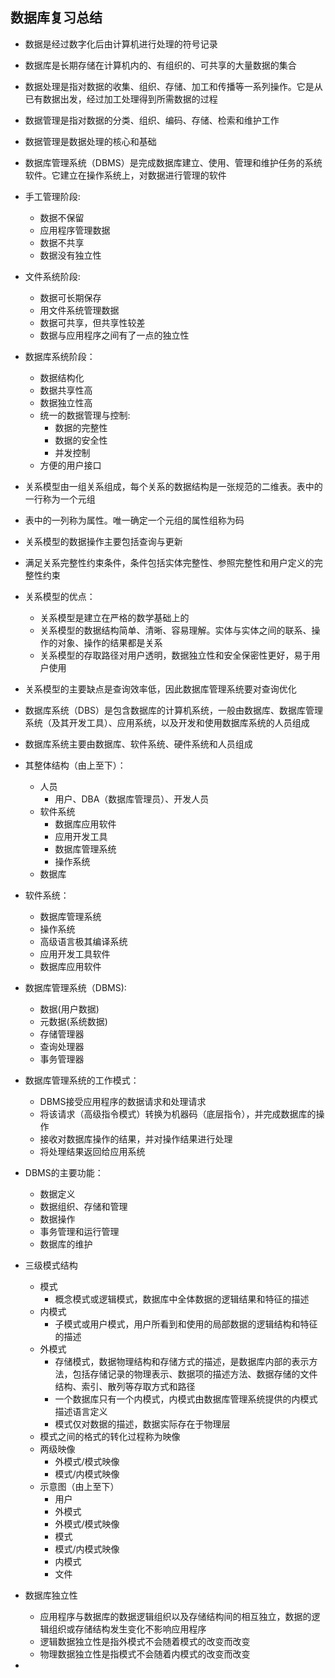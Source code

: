 ## 数据库复习总结

* 数据是经过数字化后由计算机进行处理的符号记录

* 数据库是长期存储在计算机内的、有组织的、可共享的大量数据的集合

* 数据处理是指对数据的收集、组织、存储、加工和传播等一系列操作。它是从已有数据出发，经过加工处理得到所需数据的过程

* 数据管理是指对数据的分类、组织、编码、存储、检索和维护工作
 
* 数据管理是数据处理的核心和基础

* 数据库管理系统（DBMS）是完成数据库建立、使用、管理和维护任务的系统软件。它建立在操作系统上，对数据进行管理的软件


* 手工管理阶段:
    - 数据不保留
    - 应用程序管理数据
    - 数据不共享
    - 数据没有独立性

* 文件系统阶段:
    - 数据可长期保存
    - 用文件系统管理数据
    - 数据可共享，但共享性较差
    - 数据与应用程序之间有了一点的独立性

* 数据库系统阶段：
    - 数据结构化
    - 数据共享性高
    - 数据独立性高
    - 统一的数据管理与控制:
        + 数据的完整性
        + 数据的安全性
        + 并发控制
    - 方便的用户接口

* 关系模型由一组关系组成，每个关系的数据结构是一张规范的二维表。表中的一行称为一个元组

* 表中的一列称为属性。唯一确定一个元组的属性组称为码

* 关系模型的数据操作主要包括查询与更新

* 满足关系完整性约束条件，条件包括实体完整性、参照完整性和用户定义的完整性约束

* 关系模型的优点：
    - 关系模型是建立在严格的数学基础上的
    - 关系模型的数据结构简单、清晰、容易理解。实体与实体之间的联系、操作的对象、操作的结果都是关系
    - 关系模型的存取路径对用户透明，数据独立性和安全保密性更好，易于用户使用

* 关系模型的主要缺点是查询效率低，因此数据库管理系统要对查询优化

* 数据库系统（DBS）是包含数据库的计算机系统，一般由数据库、数据库管理系统（及其开发工具）、应用系统，以及开发和使用数据库系统的人员组成

* 数据库系统主要由数据库、软件系统、硬件系统和人员组成

* 其整体结构（由上至下）：
    - 人员
        + 用户、DBA（数据库管理员）、开发人员
    - 软件系统
        + 数据库应用软件
        + 应用开发工具
        + 数据库管理系统
        + 操作系统
    - 数据库

* 软件系统：
    - 数据库管理系统
    - 操作系统
    - 高级语言极其编译系统
    - 应用开发工具软件
    - 数据库应用软件

* 数据库管理系统（DBMS):
    - 数据(用户数据)
    - 元数据(系统数据)
    - 存储管理器
    - 查询处理器
    - 事务管理器

* 数据库管理系统的工作模式：
    - DBMS接受应用程序的数据请求和处理请求
    - 将该请求（高级指令模式）转换为机器码（底层指令），并完成数据库的操作
    - 接收对数据库操作的结果，并对操作结果进行处理
    - 将处理结果返回给应用系统

* DBMS的主要功能：
    - 数据定义
    - 数据组织、存储和管理
    - 数据操作
    - 事务管理和运行管理
    - 数据库的维护

* 三级模式结构
    - 模式
        + 概念模式或逻辑模式，数据库中全体数据的逻辑结果和特征的描述
    - 内模式
        + 子模式或用户模式，用户所看到和使用的局部数据的逻辑结构和特征的描述
    - 外模式
        + 存储模式，数据物理结构和存储方式的描述，是数据库内部的表示方法，包括存储记录的物理表示、数据项的描述方法、数据存储的文件结构、索引、散列等存取方式和路径
        + 一个数据库只有一个内模式，内模式由数据库管理系统提供的内模式描述语言定义
        + 模式仅对数据的描述，数据实际存在于物理层
    - 模式之间的格式的转化过程称为映像
    - 两级映像
        + 外模式/模式映像
        + 模式/内模式映像
    - 示意图（由上至下）
        + 用户
        + 外模式
        + 外模式/模式映像
        + 模式
        + 模式/内模式映像
        + 内模式
        + 文件

* 数据库独立性
    - 应用程序与数据库的数据逻辑组织以及存储结构间的相互独立，数据的逻辑组织或存储结构发生变化不影响应用程序
    - 逻辑数据独立性是指外模式不会随着模式的改变而改变
    - 物理数据独立性是指模式不会随着内模式的改变而改变

* 